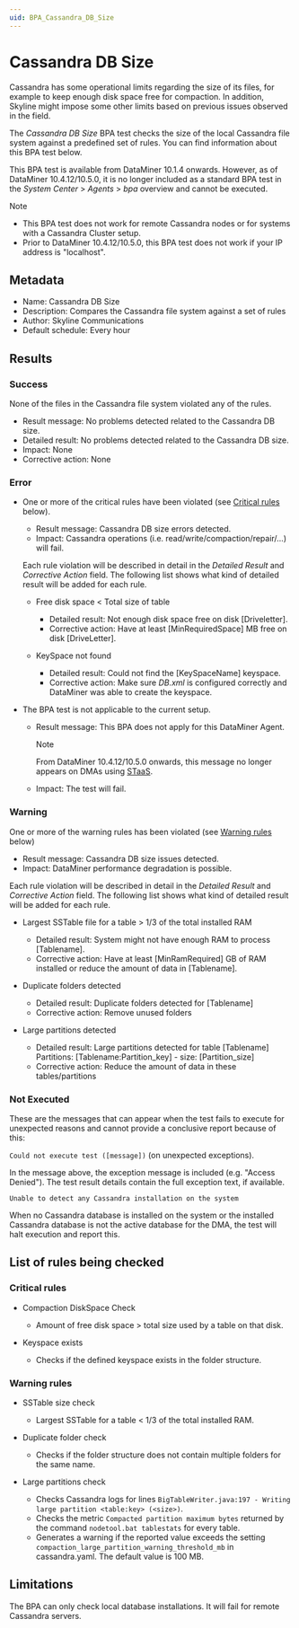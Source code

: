 ```yaml
---
uid: BPA_Cassandra_DB_Size
---
```


# Cassandra DB Size

Cassandra has some operational limits regarding the size of its files, for example to keep enough disk space free for compaction. In addition, Skyline might impose some other limits based on previous issues observed in the field.

The *Cassandra DB Size* BPA test checks the size of the local Cassandra file system against a predefined set of rules. You can find information about this BPA test below.

This BPA test is available from DataMiner 10.1.4 onwards. However, as of DataMiner 10.4.12/10.5.0<!--RN 40751-->, it is no longer included as a standard BPA test in the *System Center* > *Agents* > *bpa* overview and cannot be executed.

> [!NOTE]
>
> - This BPA test does not work for remote Cassandra nodes or for systems with a Cassandra Cluster setup.
> - Prior to DataMiner 10.4.12/10.5.0<!--RN 40751-->, this BPA test does not work if your IP address is "localhost".

## Metadata

- Name: Cassandra DB Size
- Description: Compares the Cassandra file system against a set of rules
- Author: Skyline Communications
- Default schedule: Every hour

## Results

### Success

None of the files in the Cassandra file system violated any of the rules.

- Result message: No problems detected related to the Cassandra DB size.
- Detailed result: No problems detected related to the Cassandra DB size.
- Impact: None
- Corrective action: None

### Error

- One or more of the critical rules have been violated (see [Critical rules](#critical-rules) below).

  - Result message: Cassandra DB size errors detected.
  - Impact: Cassandra operations (i.e. read/write/compaction/repair/…) will fail.

  Each rule violation will be described in detail in the *Detailed Result* and *Corrective Action* field. The following list shows what kind of detailed result will be added for each rule.

  - Free disk space < Total size of table

    - Detailed result: Not enough disk space free on disk [Driveletter].
    - Corrective action: Have at least [MinRequiredSpace] MB free on disk [DriveLetter].

  - KeySpace not found

    - Detailed result: Could not find the [KeySpaceName] keyspace.
    - Corrective action: Make sure *DB.xml* is configured correctly and DataMiner was able to create the keyspace.

- The BPA test is not applicable to the current setup.

  - Result message: This BPA does not apply for this DataMiner Agent.

    > [!NOTE]
    > From DataMiner 10.4.12/10.5.0 onwards<!--RN 40751-->, this message no longer appears on DMAs using [STaaS](xref:STaaS).

  - Impact: The test will fail.

### Warning

One or more of the warning rules has been violated (see [Warning rules](#warning-rules) below)

- Result message: Cassandra DB size issues detected.
- Impact: DataMiner performance degradation is possible.

Each rule violation will be described in detail in the *Detailed Result* and *Corrective Action* field. The following list shows what kind of detailed result will be added for each rule.

- Largest SSTable file for a table > 1/3 of the total installed RAM

  - Detailed result: System might not have enough RAM to process [Tablename].
  - Corrective action: Have at least [MinRamRequired] GB of RAM installed or reduce the amount of data in [Tablename].

- Duplicate folders detected

  - Detailed result: Duplicate folders detected for [Tablename]
  - Corrective action: Remove unused folders

- Large partitions detected

  - Detailed result: Large partitions detected for table [Tablename] Partitions: [Tablename:Partition_key] - size: [Partition_size]
  - Corrective action: Reduce the amount of data in these tables/partitions

### Not Executed

These are the messages that can appear when the test fails to execute for unexpected reasons and cannot provide a conclusive report because of this:

`Could not execute test ([message])` (on unexpected exceptions).

In the message above, the exception message is included (e.g. "Access Denied"). The test result details contain the full exception text, if available.

`Unable to detect any Cassandra installation on the system`

When no Cassandra database is installed on the system or the installed Cassandra database is not the active database for the DMA, the test will halt execution and report this.

## List of rules being checked

### Critical rules

- Compaction DiskSpace Check

  - Amount of free disk space > total size used by a table on that disk.

- Keyspace exists

  - Checks if the defined keyspace exists in the folder structure.

### Warning rules

- SSTable size check

  - Largest SSTable for a table < 1/3 of the total installed RAM.

- Duplicate folder check

  - Checks if the folder structure does not contain multiple folders for the same name.

- Large partitions check

  - Checks Cassandra logs for lines `BigTableWriter.java:197 - Writing large partition <table:key> (<size>)`.
  - Checks the metric `Compacted partition maximum bytes` returned by the command `nodetool.bat tablestats` for every table.
  - Generates a warning if the reported value exceeds the setting `compaction_large_partition_warning_threshold_mb` in cassandra.yaml. The default value is 100 MB.

## Limitations

The BPA can only check local database installations. It will fail for remote Cassandra servers.
